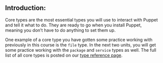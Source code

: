 <h2>Introduction:</h2>
Core types are the most essential types you will use to interact with Puppet and tell it what to do. They are ready to go when you install Puppet, meaning you don’t have to do anything to set them up. </p> 
<p>One example of a core type you have gotten some practice working with previously in this course is the <code>file</code> type. In the next two units, you will get some practice working with the <code>package</code> and <code>service</code> types as well. The full list of all core types is posted on our <a href="https://puppet.com/docs/puppet/5.3/type.html">type reference page</a>.</p>